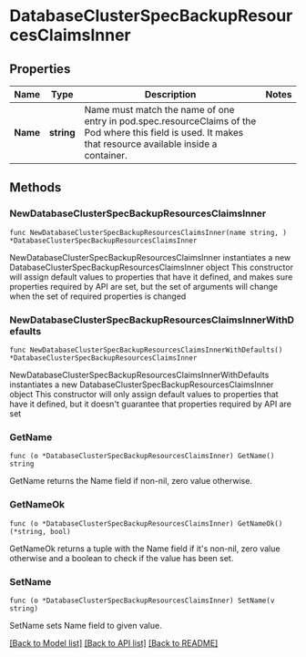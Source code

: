 # DatabaseClusterSpecBackupResourcesClaimsInner

## Properties

Name | Type | Description | Notes
------------ | ------------- | ------------- | -------------
**Name** | **string** | Name must match the name of one entry in pod.spec.resourceClaims of the Pod where this field is used. It makes that resource available inside a container. | 

## Methods

### NewDatabaseClusterSpecBackupResourcesClaimsInner

`func NewDatabaseClusterSpecBackupResourcesClaimsInner(name string, ) *DatabaseClusterSpecBackupResourcesClaimsInner`

NewDatabaseClusterSpecBackupResourcesClaimsInner instantiates a new DatabaseClusterSpecBackupResourcesClaimsInner object
This constructor will assign default values to properties that have it defined,
and makes sure properties required by API are set, but the set of arguments
will change when the set of required properties is changed

### NewDatabaseClusterSpecBackupResourcesClaimsInnerWithDefaults

`func NewDatabaseClusterSpecBackupResourcesClaimsInnerWithDefaults() *DatabaseClusterSpecBackupResourcesClaimsInner`

NewDatabaseClusterSpecBackupResourcesClaimsInnerWithDefaults instantiates a new DatabaseClusterSpecBackupResourcesClaimsInner object
This constructor will only assign default values to properties that have it defined,
but it doesn't guarantee that properties required by API are set

### GetName

`func (o *DatabaseClusterSpecBackupResourcesClaimsInner) GetName() string`

GetName returns the Name field if non-nil, zero value otherwise.

### GetNameOk

`func (o *DatabaseClusterSpecBackupResourcesClaimsInner) GetNameOk() (*string, bool)`

GetNameOk returns a tuple with the Name field if it's non-nil, zero value otherwise
and a boolean to check if the value has been set.

### SetName

`func (o *DatabaseClusterSpecBackupResourcesClaimsInner) SetName(v string)`

SetName sets Name field to given value.



[[Back to Model list]](../README.md#documentation-for-models) [[Back to API list]](../README.md#documentation-for-api-endpoints) [[Back to README]](../README.md)



